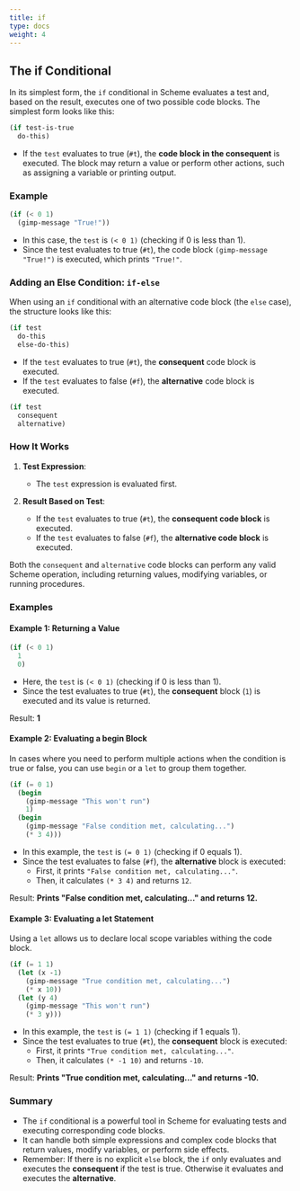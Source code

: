 ```yaml
---
title: if
type: docs
weight: 4
---
```


## The if Conditional

In its simplest form, the `if` conditional in Scheme evaluates a test and, based on the result, executes one of two possible code blocks. The simplest form looks like this:

```scheme
(if test-is-true
  do-this)
```

- If the `test` evaluates to true (`#t`), the **code block in the consequent** is executed. The block may return a value or perform other actions, such as assigning a variable or printing output.

### Example

```scheme
(if (< 0 1)
  (gimp-message "True!"))
```

- In this case, the `test` is `(< 0 1)` (checking if 0 is less than 1).  
- Since the test evaluates to true (`#t`), the code block `(gimp-message "True!")` is executed, which prints `"True!"`.

### Adding an Else Condition: `if-else`

When using an `if` conditional with an alternative code block (the `else` case), the structure looks like this:

```scheme
(if test
  do-this
  else-do-this)
```

- If the `test` evaluates to true (`#t`), the **consequent** code block is executed.  
- If the `test` evaluates to false (`#f`), the **alternative** code block is executed.

```scheme
(if test
  consequent
  alternative)
```

### How It Works

1. **Test Expression**:
   - The `test` expression is evaluated first. 

2. **Result Based on Test**:
   - If the `test` evaluates to true (`#t`), the **consequent code block** is executed.
   - If the `test` evaluates to false (`#f`), the **alternative code block** is executed.

Both the `consequent` and `alternative` code blocks can perform any valid Scheme operation, including returning values, modifying variables, or running procedures.

### Examples

#### Example 1: Returning a Value

```scheme
(if (< 0 1)
  1
  0)
```

- Here, the `test` is `(< 0 1)` (checking if 0 is less than 1).  
- Since the test evaluates to true (`#t`), the **consequent** block (`1`) is executed and its value is returned.  

Result: **1**

#### Example 2: Evaluating a begin Block

In cases where you need to perform multiple actions when the condition is true or false, you can use `begin` or a `let` to group them together. 

```scheme
(if (= 0 1)
  (begin
    (gimp-message "This won't run")
    1)
  (begin
    (gimp-message "False condition met, calculating...")
    (* 3 4)))
```

- In this example, the `test` is `(= 0 1)` (checking if 0 equals 1).  
- Since the test evaluates to false (`#f`), the **alternative** block is executed:
  - First, it prints `"False condition met, calculating..."`.  
  - Then, it calculates `(* 3 4)` and returns `12`.

Result: **Prints "False condition met, calculating..." and returns 12.**

#### Example 3: Evaluating a let Statement

Using a `let` allows us to declare local scope variables withing the code block.

```scheme
(if (= 1 1)
  (let (x -1)
    (gimp-message "True condition met, calculating...")
    (* x 10))
  (let (y 4)
    (gimp-message "This won't run")
    (* 3 y)))
```

- In this example, the `test` is `(= 1 1)` (checking if 1 equals 1).  
- Since the test evaluates to true (`#t`), the **consequent** block is executed:
  - First, it prints `"True condition met, calculating..."`.  
  - Then, it calculates `(* -1 10)` and returns `-10`.

Result: **Prints "True condition met, calculating..." and returns -10.**

### Summary

- The `if` conditional is a powerful tool in Scheme for evaluating tests and executing corresponding code blocks.  
- It can handle both simple expressions and complex code blocks that return values, modify variables, or perform side effects.  
- Remember: If there is no explicit `else` block, the `if` only evaluates and executes the **consequent** if the test is true. Otherwise it evaluates and executes the **alternative**.

